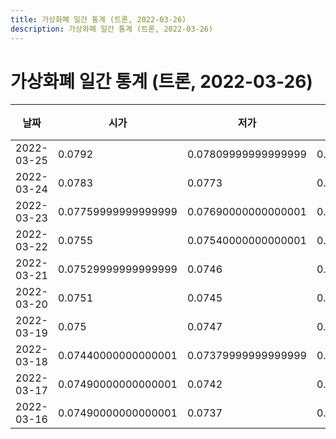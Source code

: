 ```yaml
---
title: 가상화폐 일간 통계 (트론, 2022-03-26)
description: 가상화폐 일간 통계 (트론, 2022-03-26)
---
```


가상화폐 일간 통계 (트론, 2022-03-26)
===

|날짜|시가|저가|고가|종가|비고|
|--|--|--|--|--|--|
|2022-03-25|0.0792|0.07809999999999999|0.0804|0.0782|    |
|2022-03-24|0.0783|0.0773|0.0795|0.07909999999999999|    |
|2022-03-23|0.07759999999999999|0.07690000000000001|0.0792|0.0783|    |
|2022-03-22|0.0755|0.07540000000000001|0.078|0.07759999999999999|    |
|2022-03-21|0.07529999999999999|0.0746|0.07579999999999999|0.07540000000000001|    |
|2022-03-20|0.0751|0.0745|0.0762|0.07540000000000001|    |
|2022-03-19|0.075|0.0747|0.0755|0.0752|    |
|2022-03-18|0.07440000000000001|0.07379999999999999|0.0752|0.075|    |
|2022-03-17|0.07490000000000001|0.0742|0.0752|0.07440000000000001|    |
|2022-03-16|0.07490000000000001|0.0737|0.076|0.07479999999999999|    |
